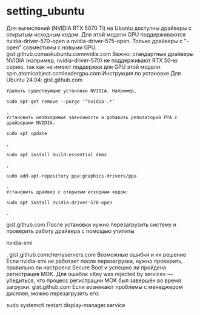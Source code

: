 # setting_ubuntu


Для вычислений (NVIDIA RTX 5070 Ti) на Ubuntu доступны драйверы с открытым исходным кодом. Для этой модели GPU поддерживаются nvidia-driver-570-open и nvidia-driver-575-open. Только драйверы с "-open" совместимы с новыми GPU. gist.github.comaskubuntu.comnvidia.com
Важно: стандартные драйверы NVIDIA (например, nvidia-driver-570) не поддерживают RTX 50-ю серию, так как не имеют поддержки для GPU этой модели. spin.atomicobject.comleadergpu.com
Инструкция по установке
Для Ubuntu 24.04: gist.github.com

    Удалить существующие установки NVIDIA. Например,

    sudo apt-get remove --purge '^nvidia-.*'

    .
    Установить необходимые зависимости и добавить репозиторий PPA с драйверами NVIDIA.

    sudo apt update

    ,

    sudo apt install build-essential dkms

    ,

    sudo add-apt-repository ppa:graphics-drivers/ppa

    .
    Установить драйвер с открытым исходным кодом:

    sudo apt install nvidia-driver-570-open

    .

 gist.github.com
После установки нужно перезагрузить систему и проверить работу драйвера с помощью утилиты

nvidia-smi

. gist.github.comcherryservers.com
Возможные ошибки и их решение
Если nvidia-smi не работает после перезагрузки, нужно проверить, правильно ли настроена Secure Boot и успешно ли пройдена регистрация MOK. Для ошибок «Key was rejected by service» — убедиться, что процесс регистрации MOK был завершён во время загрузки. gist.github.com
Если возникают проблемы с менеджером дисплея, можно перезагрузить его:

sudo systemctl restart display-manager.service
